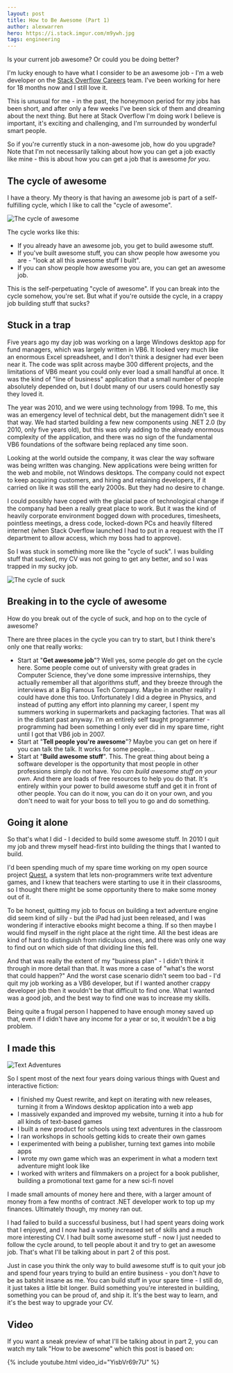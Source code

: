 ```yaml
---
layout: post
title: How to Be Awesome (Part 1) 
author: alexwarren
hero: https://i.stack.imgur.com/m9ywh.jpg
tags: engineering
---
```


Is your current job awesome? Or could you be doing better?

I'm lucky enough to have what I consider to be an awesome job - I'm a web developer on the [Stack Overflow Careers](http://careers.stackoverflow.com) team. I've been working for here for 18 months now and I still love it.

This is unusual for me - in the past, the honeymoon period for my jobs has been short, and after only a few weeks I've been sick of them and dreaming about the next thing. But here at Stack Overflow I'm doing work I believe is important, it's exciting and challenging, and I'm surrounded by wonderful smart people.

So if you're currently stuck in a non-awesome job, how do you upgrade? Note that I'm not necessarily talking about how you can get a job exactly like mine - this is about how you can get a job that is awesome *for you*.

## The cycle of awesome

I have a theory. My theory is that having an awesome job is part of a self-fulfilling cycle, which I like to call the "cycle of awesome".

![The cycle of awesome](https://i.stack.imgur.com/iEp0c.png)

The cycle works like this:

- If you already have an awesome job, you get to build awesome stuff.
- If you've built awesome stuff, you can show people how awesome you are - "look at all this awesome stuff I built".
- If you can show people how awesome you are, you can get an awesome job.

This is the self-perpetuating "cycle of awesome". If you can break into the cycle somehow, you're set. But what if you're outside the cycle, in a crappy job building stuff that sucks?

## Stuck in a trap

Five years ago my day job was working on a large Windows desktop app for fund managers, which was largely written in VB6. It looked very much like an enormous Excel spreadsheet, and I don't think a designer had ever been near it. The code was split across maybe 300 different projects, and the limitations of VB6 meant you could only ever load a small handful at once. It was the kind of "line of business" application that a small number of people absolutely depended on, but I doubt many of our users could honestly say they loved it.

The year was 2010, and we were using technology from 1998. To me, this was an emergency level of technical debt, but the management didn't see it that way. We had started building a few new components using .NET 2.0 (by 2010, only five years old), but this was only adding to the already enormous complexity of the application, and there was no sign of the fundamental VB6 foundations of the software being replaced any time soon.

Looking at the world outside the company, it was clear the way software was being written was changing. New applications were being written for the web and mobile, not Windows desktops. The company could not expect to keep acquiring customers, and hiring and retaining developers, if it carried on like it was still the early 2000s. But they had no desire to change.

I could possibly have coped with the glacial pace of technological change if the company had been a really great place to work. But it was the kind of heavily corporate environment bogged down with procedures, timesheets, pointless meetings, a dress code, locked-down PCs and heavily filtered internet (when Stack Overflow launched I had to put in a request with the IT department to allow access, which my boss had to approve).

So I was stuck in something more like the "cycle of suck". I was building stuff that sucked, my CV was not going to get any better, and so I was trapped in my sucky job.

![The cycle of suck](https://i.stack.imgur.com/SpRDw.png)

## Breaking in to the cycle of awesome

How do you break out of the cycle of suck, and hop on to the cycle of awesome?

There are three places in the cycle you can try to start, but I think there's only one that really works:

- Start at "**Get awesome job**"? Well yes, some people *do* get on the cycle here. Some people come out of university with great grades in Computer Science, they've done some impressive internships, they actually remember all that algorithms stuff, and they breeze through the interviews at a Big Famous Tech Company. Maybe in another reality I could have done this too. Unfortunately I did a degree in Physics, and instead of putting any effort into planning my career, I spent my summers working in supermarkets and packaging factories. That was all in the distant past anyway. I'm an entirely self taught programmer - programming had been something I only ever did in my spare time, right until I got that VB6 job in 2007.
- Start at "**Tell people you're awesome**"? Maybe you can get on here if you can talk the talk. It works for some people...
- Start at "**Build awesome stuff**". This. The great thing about being a software developer is the opportunity that most people in other professions simply do not have. *You can build awesome stuff on your own*. And there are loads of free resources to help you do that. It's entirely within your power to build awesome stuff and get it in front of other people. You can do it now, you can do it on your own, and you don't need to wait for your boss to tell you to go and do something.

## Going it alone

So that's what I did - I decided to build some awesome stuff. In 2010 I quit my job and threw myself head-first into building the things that I wanted to build.

I'd been spending much of my spare time working on my open source project [Quest](https://github.com/textadventures/quest), a system that lets non-programmers write text adventure games, and I knew that teachers were starting to use it in their classrooms, so I thought there might be some opportunity there to make some money out of it.

To be honest, quitting my job to focus on building a text adventure engine did seem kind of silly - but the iPad had just been released, and I was wondering if interactive ebooks might become a thing. If so then maybe I would find myself in the right place at the right time. All the best ideas are kind of hard to distinguish from ridiculous ones, and there was only one way to find out on which side of that dividing line this fell.

And that was really the extent of my "business plan" - I didn't think it through in more detail than that. It was more a case of "what's the worst that could happen?" And the worst case scenario didn't seem too bad - I'd quit my job working as a VB6 developer, but if I wanted another crappy developer job then it wouldn't be that difficult to find one. What I wanted was a good job, and the best way to find one was to increase my skills.

Being quite a frugal person I happened to have enough money saved up that, even if I didn't have any income for a year or so, it wouldn't be a big problem.

## I made this

![Text Adventures](https://i.stack.imgur.com/ZcCKI.png)

So I spent most of the next four years doing various things with Quest and interactive fiction:

- I finished my Quest rewrite, and kept on iterating with new releases, turning it from a Windows desktop application into a web app
- I massively expanded and improved my website, turning it into a hub for all kinds of text-based games
- I built a new product for schools using text adventures in the classroom
- I ran workshops in schools getting kids to create their own games
- I experimented with being a publisher, turning text games into mobile apps
- I wrote my own game which was an experiment in what a modern text adventure might look like
- I worked with writers and filmmakers on a project for a book publisher, building a promotional text game for a new sci-fi novel

I made small amounts of money here and there, with a larger amount of money from a few months of contract .NET developer work to top up my finances. Ultimately though, my money ran out.

I had failed to build a successful business, but I had spent years doing work that I enjoyed, and I now had a vastly increased set of skills and a much more interesting CV. I had built some awesome stuff - now I just needed to follow the cycle around, to tell people about it and try to get an awesome job. That's what I'll be talking about in part 2 of this post.

Just in case you think the only way to build awesome stuff is to quit your job and spend four years trying to build an entire business - you don't *have* to be as batshit insane as me. You can build stuff in your spare time - I still do, it just takes a little bit longer. Build something you're interested in building, something you can be proud of, and ship it. It's the best way to learn, and it's the best way to upgrade your CV.

## Video

If you want a sneak preview of what I'll be talking about in part 2, you can watch my talk "How to be awesome" which this post is based on:

{% include youtube.html video_id="YisbVr69r7U" %}
